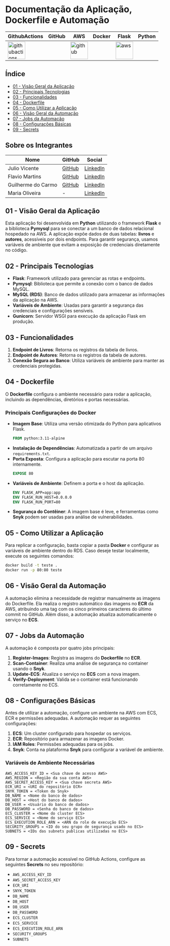 # Documentação da Aplicação, Dockerfile e Automação

| GithubActions | GitHub | AWS | Docker | Flask | Python | 
|---------|---------|---------|---------|---------|---------|
|<img src="https://img.shields.io/badge/github%20actions-%232671E5.svg?style=for-the-badge&logo=githubactions&logoColor=green" title="GithubActions" alt="githubactions" width="55" height="55"> | | <img src="https://img.shields.io/badge/github-%23121011.svg?style=for-the-badge&logo=github&logoColor=white" title="GitHub" alt="github" width="55" height="55"> | | <img src="https://img.shields.io/badge/AWS-%23FF9900.svg?style=for-the-badge&logo=amazon-aws&logoColor=white" title="AWS" alt="aws" width="55" height="55"> | | <img src="https://img.shields.io/badge/docker-%232496ED.svg?style=for-the-badge&logo=docker&logoColor=white" title="Docker" alt="docker" width="55" height="55"> | | <img src="https://img.shields.io/badge/Flask-%23000.svg?style=for-the-badge&logo=flask&logoColor=white" title="Flask" alt="flask" width="55" height="55"> | | <img src="https://img.shields.io/badge/Python-%233776AB.svg?style=for-the-badge&logo=python&logoColor=white" title="Python" alt="python" width="55" height="55"> |


## Índice
* [01 - Visão Geral da Aplicação](#01---visão-geral-da-aplicação)
* [02 - Principais Tecnologias](#02---principais-tecnologias)
* [03 - Funcionalidades](#03---funcionalidades)
* [04 - Dockerfile](#04---dockerfile)
* [05 - Como Utilizar a Aplicação](#05---como-utilizar-a-aplicação)
* [06 - Visão Geral da Automação](#06---visão-geral-da-automação)
* [07 - Jobs da Automação](#07---jobs-da-automação)
* [08 - Configurações Básicas](#08---configurações-básicas)
* [09 - Secrets](#09---secrets)

## Sobre os Integrantes 
| Nome | GitHub | Social |
| ---| ---| ---|
| Julio Vicente | [GitHub](https://github.com/Julio-vincente) | [LinkedIn](https://www.linkedin.com/in/julio-vicente-b08239276/) |
| Flavio Martins | [GitHub](https://github.com/Flaviomartinx) | [LinkedIn](https://www.linkedin.com/in/flavio-martins-mendes) |
| Guilherme do Carmo | [GitHub](https://github.com/GuiROC1) | [LinkedIn](https://www.linkedin.com/in/guilherme-r-carmo/) |
| Maria Oliveira | - | [LinkedIn](https://www.linkedin.com/in/maria-oliveiraa67) |

## 01 - Visão Geral da Aplicação
Esta aplicação foi desenvolvida em **Python** utilizando o framework **Flask** e a biblioteca **Pymysql** para se conectar a um banco de dados relacional hospedado na AWS. A aplicação expõe dados de duas tabelas: **livros** e **autores**, acessíveis por dois endpoints. Para garantir segurança, usamos variáveis de ambiente que evitam a exposição de credenciais diretamente no código.

## 02 - Principais Tecnologias
- **Flask**: Framework utilizado para gerenciar as rotas e endpoints.
- **Pymysql**: Biblioteca que permite a conexão com o banco de dados MySQL.
- **MySQL (RDS)**: Banco de dados utilizado para armazenar as informações da aplicação na AWS.
- **Variáveis de Ambiente**: Usadas para garantir a segurança das credenciais e configurações sensíveis.
- **Gunicorn**: Servidor WSGI para execução da aplicação Flask em produção.

## 03 - Funcionalidades
1. **Endpoint de Livros**: Retorna os registros da tabela de livros.
2. **Endpoint de Autores**: Retorna os registros da tabela de autores.
3. **Conexão Segura ao Banco**: Utiliza variáveis de ambiente para manter as credenciais protegidas.

## 04 - Dockerfile
O **Dockerfile** configura o ambiente necessário para rodar a aplicação, incluindo as dependências, diretórios e portas necessárias.

### Principais Configurações do Docker
- **Imagem Base**: Utiliza uma versão otimizada do Python para aplicativos Flask.
  ```dockerfile
  FROM python:3.11-alpine
  ```
- **Instalação de Dependências**: Automatizada a partir de um arquivo `requirements.txt`.
- **Porta Exposta**: Configura a aplicação para escutar na porta 80 internamente.
  ```dockerfile
  EXPOSE 80
  ```
- **Variáveis de Ambiente**: Definem a porta e o host da aplicação.
  ```dockerfile
  ENV FLASK_APP=app:app
  ENV FLASK_RUN_HOST=0.0.0.0
  ENV FLASK_RUN_PORT=80
  ```
- **Segurança do Contêiner**: A imagem base é leve, e ferramentas como **Snyk** podem ser usadas para análise de vulnerabilidades.

## 05 - Como Utilizar a Aplicação
Para replicar a configuração, basta copiar a pasta **Docker** e configurar as variáveis de ambiente dentro do RDS. Caso deseje testar localmente, execute os seguintes comandos:

```bash
docker build -t teste .
docker run -p 80:80 teste
```

## 06 - Visão Geral da Automação
A automação elimina a necessidade de registrar manualmente as imagens do Dockerfile. Ela realiza o registro automático das imagens no **ECR** da AWS, atribuindo uma tag com os cinco primeiros caracteres do último commit no GitHub. Além disso, a automação atualiza automaticamente o serviço no **ECS**.

## 07 - Jobs da Automação
A automação é composta por quatro jobs principais:
1. **Register-Images**: Registra as imagens do **Dockerfile** no **ECR**.
2. **Scan-Container**: Realiza uma análise de segurança no container usando o **Snyk**.
3. **Update-ECS**: Atualiza o serviço no **ECS** com a nova imagem.
4. **Verify-Deployment**: Valida se o container está funcionando corretamente no ECS.

## 08 - Configurações Básicas
Antes de utilizar a automação, configure um ambiente na AWS com ECS, ECR e permissões adequadas. A automação requer as seguintes configurações:

1. **ECS**: Um cluster configurado para hospedar os serviços.
2. **ECR**: Repositório para armazenar as imagens Docker.
3. **IAM Roles**: Permissões adequadas para os jobs.
4. **Snyk**: Conta na plataforma **Snyk** para configurar a variável de ambiente.

### Variáveis de Ambiente Necessárias
```text
AWS_ACCESS_KEY_ID = <Sua chave de acesso AWS>
AWS_REGION = <Região da sua conta AWS>
AWS_SECRET_ACCESS_KEY = <Sua chave secreta AWS>
ECR_URI = <URI do repositório ECR>
SNYK_TOKEN = <Token do Snyk>
DB_NAME = <Nome do banco de dados>
DB_HOST = <Host do banco de dados>
DB_USER = <Usuário do banco de dados>
DB_PASSWORD = <Senha do banco de dados>
ECS_CLUSTER = <Nome do cluster ECS>
ECS_SERVICE = <Nome do serviço ECS>
ECS_EXECUTION_ROLE_ARN = <ARN da role de execução ECS>
SECURITY_GROUPS = <ID do seu grupo de segurança usado no ECS>
SUBNETS = <IDs das subnets publicas utilizadas no ECS>
```

## 09 - Secrets
Para tornar a automação acessível no GitHub Actions, configure as seguintes **Secrets** no seu repositório:
- `AWS_ACCESS_KEY_ID`
- `AWS_SECRET_ACCESS_KEY`
- `ECR_URI`
- `SNYK_TOKEN`
- `DB_NAME`
- `DB_HOST`
- `DB_USER`
- `DB_PASSWORD`
- `ECS_CLUSTER`
- `ECS_SERVICE`
- `ECS_EXECUTION_ROLE_ARN`
- `SECURITY_GROUPS`
- `SUBNETS`